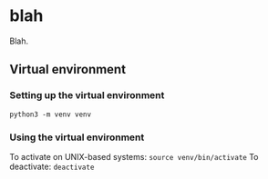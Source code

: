 # blah
Blah.


## Virtual environment

### Setting up the virtual environment

`python3 -m venv venv`

### Using the virtual environment

To activate on UNIX-based systems: `source venv/bin/activate`
To deactivate: `deactivate`
